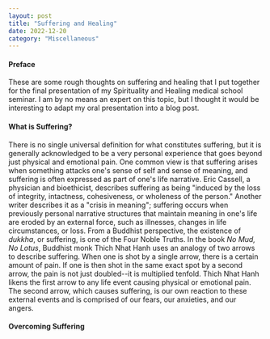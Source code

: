 ```yaml
---
layout: post
title: "Suffering and Healing"
date: 2022-12-20
category: "Miscellaneous"
---
```


#### Preface

These are some rough thoughts on suffering and healing that I put together for the final presentation of my Spirituality and Healing medical school seminar. I am by no means an expert on this topic, but I thought it would be interesting to adapt my oral presentation into a blog post. 

#### What is Suffering? 

There is no single universal definition for what constitutes suffering, but it is generally acknowledged to be a very personal experience that goes beyond just physical and emotional pain. One common view is that suffering arises when something attacks one's sense of self and sense of meaning, and suffering is often expressed as part of one's life narrative. Eric Cassell, a physician and bioethicist, describes suffering as being "induced by the loss of integrity, intactness, cohesiveness, or wholeness of the person." Another writer describes it as a "crisis in meaning"; suffering occurs when previously personal narrative structures that maintain meaning in one's life are eroded by an external force, such as illnesses, changes in life circumstances, or loss. From a Buddhist perspective, the existence of *dukkha*, or suffering, is one of the Four Noble Truths. In the book *No Mud, No Lotus*, Buddhist monk Thich Nhat Hanh uses an analogy of two arrows to describe suffering. When one is shot by a single arrow, there is a certain amount of pain. If one is then shot in the same exact spot by a second arrow, the pain is not just doubled--it is multiplied tenfold. Thich Nhat Hanh likens the first arrow to any life event causing physical or emotional pain. The second arrow, which causes suffering, is our own reaction to these external events and is comprised of our fears, our anxieties, and our angers.

#### Overcoming Suffering
